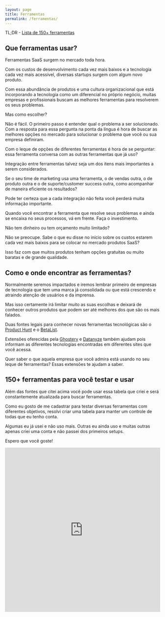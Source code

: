 ```yaml
---
layout: page
title: Ferramentas
permalink: /ferramentas/
---
```


TL;DR - [Lista de 150+ ferramentas](#ferramentas)

## Que ferramentas usar?

Ferramentas SaaS surgem no mercado toda hora.

Com os custos de desenvolvimento cada vez mais baixos e a tecnologia cada vez mais acessível, diversas startups surgem com algum novo produto.

Com essa abundância de produtos e uma cultura organizacional que está incorporando a tecnologia como um diferencial no próprio negócio, muitas empresas e profissionais buscam as melhores ferramentas para resolverem os seus problemas.

Mas como escolher?

Não é fácil. O primeiro passo é entender qual o problema a ser solucionado. Com a resposta para essa pergunta na ponta da língua é hora de buscar as melhores opções no mercado para solucionar o problema que você ou sua empresa definiram.

Com o leque de opções de diferentes ferramentas é hora de se perguntar: essa ferramenta conversa com as outras ferramentas que já uso?

Integração entre ferramentas talvez seja um dos itens mais importantes a serem considerados.

Se o seu time de marketing usa uma ferramenta, o de vendas outra, o de produto outra e o de suporte/customer success outra, como acompanhar de maneira eficiente os resultados?

Pode ter certeza que a cada integração não feita você perderá muita informação importante.

Quando você encontrar a ferramenta que resolve seus problemas e ainda se encaixa no seus processos, vá em frente. Faça o investimento.

Não tem dinheiro ou tem orçamento muito limitado?

Não se preocupe. Sabe o que eu disse no início sobre os custos estarem cada vez mais baixos para se colocar no mercado produtos SaaS?

Isso faz com que muitos produtos tenham opções gratuitas ou muito baratas e de grande qualidade.

## Como e onde encontrar as ferramentas?

Normalmente seremos impactados e iremos lembrar primeiro de empresas de tecnologia que tem uma marca já consolidada ou que está crescendo e atraindo atenção de usuários e da imprensa.

Mas isso certamente irá limitar muito as suas escolhas e deixará de conhecer outros produtos que podem ser até melhores dos que são os mais falados.

Duas fontes legais para conhecer novas ferramentas tecnológicas são o [Product Hunt](https://www.producthunt.com/) e o [BetaList](https://betalist.com/).

Extensões oferecidas pela [Ghostery](https://www.ghostery.com/) e [Datanyze](https://www.datanyze.com/) também ajudam pois informam as diferentes tecnologias encontradas em diferentes sites que você acessa.

Quer saber o que aquela empresa que você admira está usando no seu leque de ferramentas? Essas extensões te ajudam a saber.

## 150+ ferramentas para você testar e usar

Além das fontes que citei acima você pode usar essa tabela que criei e será constantemente atualizada para buscar ferramentas.

Como eu gosto de me cadastrar para testar diversas ferramentas com diferentes objetivos, resolvi criar uma tabela para manter um controle de todas que eu tenho conta.

Algumas eu já usei e não uso mais. Outras eu ainda uso e muitas outras apenas criei uma conta e não passei dos primeiros setups.

Espero que você goste!

<iframe id="ferramentas" class="airtable-embed" src="https://airtable.com/embed/shrWiyl3XTwvawq51?backgroundColor=purple&viewControls=on" frameborder="0" onmousewheel="" width="100%" height="533" style="background: transparent; border: 1px solid #ccc;"></iframe>